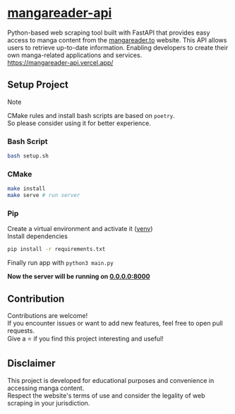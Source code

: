 # [mangareader-api](https://mangareader-api.vercel.app/)

Python-based web scraping tool built with FastAPI that provides easy access to manga content from the [mangareader.to](https://mangareader.to) website. This API allows users to retrieve up-to-date information. Enabling developers to create their own manga-related applications and services.\
https://mangareader-api.vercel.app/

## Setup Project

> [!NOTE]
> CMake rules and install bash scripts are based on `poetry`.\
> So please consider using it for better experience.

### Bash Script
```bash
bash setup.sh
```
### CMake
```bash
make install
make serve # run server
```
### Pip
Create a virtual environment and activate it ([venv](https://docs.python.org/3/library/venv.html))\
Install dependencies
```bash
pip install -r requirements.txt
```
Finally run app with `python3 main.py`

**Now the server will be running on [0.0.0.0:8000](http://0.0.0.0:8000)**

## Contribution

Contributions are welcome!\
If you encounter issues or want to add new features, feel free to open pull requests.\
Give a ⭐️ if you find this project interesting and useful!

## Disclaimer

This project is developed for educational purposes and convenience in accessing manga content.\
Respect the website's terms of use and consider the legality of web scraping in your jurisdiction.
